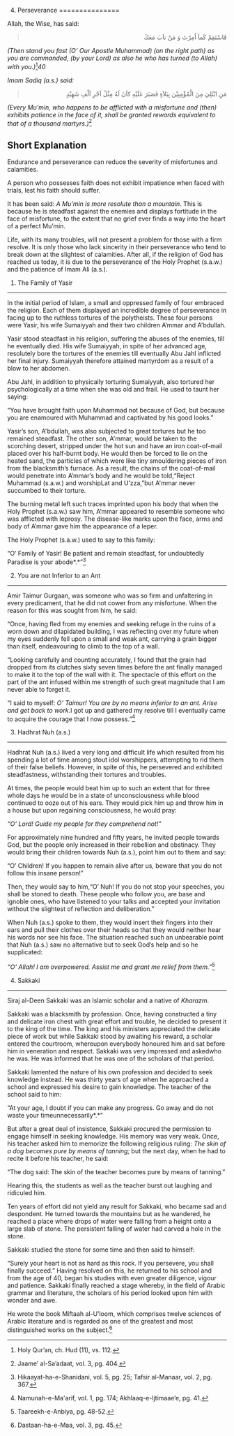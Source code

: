 4. Perseverance
===============

Allah, the Wise, has said:

<blockquote dir="rtl">
  <p>
فَاسْتَقِمْ كَماَ اُمِرْتَ وَ مَنْ تاَبَ مَعَكَ
  </p>
</blockquote>

*(Then stand you fast (O’ Our Apostle Muhammad) (on the right path) as
you are commanded, (by your Lord) as also he who has turned (to Allah)
with you.)*[^1]*40*

*Imam Sadiq (a.s.) said:*

<blockquote dir="rtl">
  <p>
مَنِ ابْتُلِيَ مِنَ الْمُؤْمِنِيْنَ بِبَلاَءٍ فَصَبَرَ عَلَيْهِ كاَنَ
لَهُ مِثْلُ اَجْرِ اَلْفِ شَهِيْدٍ
  </p>
</blockquote>

*(Every Mu’min, who happens to be afflicted with a misfortune and (then)
exhibits patience in the face of it, shall be granted rewards equivalent
to that of a thousand martyrs.)*[^2]

Short Explanation
-----------------

Endurance and perseverance can reduce the severity of misfortunes and
calamities.

A person who possesses faith does not exhibit impatience when faced with
trials, lest his faith should suffer.

It has been said: *A Mu’min is more resolute than a mountain*. This is
because he is steadfast against the enemies and displays fortitude in
the face of misfortune, to the extent that no grief ever finds a way
into the heart of a perfect Mu’min.

Life, with its many troubles, will not present a problem for those with
a firm resolve. It is only those who lack sincerity in their
perseverance who tend to break down at the slightest of calamities.
After all, if the religion of God has reached us today, it is due to the
perseverance of the Holy Prophet (s.a.w.) and the patience of Imam Ali
(a.s.).

1) The Family of Yasir
----------------------

In the initial period of Islam, a small and oppressed family of four
embraced the religion. Each of them displayed an incredible degree of
perseverance in facing up to the ruthless tortures of the polytheists.
These four persons were Yasir, his wife Sumaiyyah and their two children
A’mmar and A'bdullah.

Yasir stood steadfast in his religion, suffering the abuses of the
enemies, till he eventually died. His wife Sumaiyyah, in spite of her
advanced age, resolutely bore the tortures of the enemies till
eventually Abu Jahl inflicted her final injury. Sumaiyyah therefore
attained martyrdom as a result of a blow to her abdomen.

Abu Jahl, in addition to physically torturing Sumaiyyah, also tortured
her psychologically at a time when she was old and frail. He used to
taunt her saying:

“You have brought faith upon Muhammad not because of God, but because
you are enamoured with Muhammad and captivated by his good looks.”

Yasir’s son, A'bdullah, was also subjected to great tortures but he too
remained steadfast. The other son, A'mmar, would be taken to the
scorching desert, stripped under the hot sun and have an iron
coat-of-mail placed over his half-burnt body. He would then be forced to
lie on the heated sand, the particles of which were like tiny
smouldering pieces of iron from the blacksmith’s furnace. As a result,
the chains of the coat-of-mail would penetrate into A’mmar’s body and he
would be told,“Reject Muhammad (s.a.w.) and worshipLat and U’zza,”but
A'mmar never succumbed to their torture.

The burning metal left such traces imprinted upon his body that when the
Holy Prophet (s.a.w.) saw him, A’mmar appeared to resemble someone who
was afflicted with leprosy. The disease-like marks upon the face, arms
and body of A’mmar gave him the appearance of a leper.

The Holy Prophet (s.a.w.) used to say to this family:

“O’ Family of Yasir! Be patient and remain steadfast, for undoubtedly
Paradise is your abode*.*”[^3]

2) You are not Inferior to an Ant
---------------------------------

Amir Taimur Gurgaan, was someone who was so firm and unfaltering in
every predicament, that he did not cower from any misfortune. When the
reason for this was sought from him, he said:

“Once, having fled from my enemies and seeking refuge in the ruins of a
worn down and dilapidated building, I was reflecting over my future when
my eyes suddenly fell upon a small and weak ant, carrying a grain bigger
than itself, endeavouring to climb to the top of a wall.

“Looking carefully and counting accurately, I found that the grain had
dropped from its clutches sixty seven times before the ant finally
managed to make it to the top of the wall with it. The spectacle of this
effort on the part of the ant infused within me strength of such great
magnitude that I am never able to forget it.

“I said to myself: *O’ Taimur! You are by no means inferior to an ant.
Arise and get back to work*.I got up and gathered my resolve till I
eventually came to acquire the courage that I now possess.”[^4]

3) Hadhrat Nuh (a.s.)
---------------------

Hadhrat Nuh (a.s.) lived a very long and difficult life which resulted
from his spending a lot of time among stout idol worshippers, attempting
to rid them of their false beliefs. However, in spite of this, he
persevered and exhibited steadfastness, withstanding their tortures and
troubles.

At times, the people would beat him up to such an extent that for three
whole days he would be in a state of unconsciousness while blood
continued to ooze out of his ears. They would pick him up and throw him
in a house but upon regaining consciousness, he would pray:

*“O’ Lord! Guide my people for they comprehend not!”*

For approximately nine hundred and fifty years, he invited people
towards God, but the people only increased in their rebellion and
obstinacy. They would bring their children towards Nuh (a.s.), point him
out to them and say:

“O’ Children! If you happen to remain alive after us, beware that you do
not follow this insane person!”

Then, they would say to him,“O’ Nuh! If you do not stop your speeches,
you shall be stoned to death. These people who follow you, are base and
ignoble ones, who have listened to your talks and accepted your
invitation without the slightest of reflection and deliberation.”

When Nuh (a.s.) spoke to them, they would insert their fingers into
their ears and pull their clothes over their heads so that they would
neither hear his words nor see his face. The situation reached such an
unbearable point that Nuh (a.s.) saw no alternative but to seek God’s
help and so he supplicated:

*“O’ Allah! I am overpowered. Assist me and grant me relief from
them.”*[^5]

4) Sakkaki
----------

Siraj al-Deen Sakkaki was an Islamic scholar and a native of *Kharazm*.

Sakkaki was a blacksmith by profession. Once, having constructed a tiny
and delicate iron chest with great effort and trouble, he decided to
present it to the king of the time. The king and his ministers
appreciated the delicate piece of work but while Sakkaki stood by
awaiting his reward, a scholar entered the courtroom, whereupon
everybody honoured him and sat before him in veneration and respect.
Sakkaki was very impressed and askedwho he was. He was informed that he
was one of the scholars of that period.

Sakkaki lamented the nature of his own profession and decided to seek
knowledge instead. He was thirty years of age when he approached a
school and expressed his desire to gain knowledge. The teacher of the
school said to him:

“At your age, I doubt if you can make any progress. Go away and do not
waste your timeunnecessarily*.*”

But after a great deal of insistence, Sakkaki procured the permission to
engage himself in seeking knowledge. His memory was very weak. Once, his
teacher asked him to memorize the following religious ruling: *The skin
of a dog becomes pure by means of tanning;* but the next day, when he
had to recite it before his teacher, he said:

“The dog said: The skin of the teacher becomes pure by means of
tanning.”

Hearing this, the students as well as the teacher burst out laughing and
ridiculed him.

Ten years of effort did not yield any result for Sakkaki, who became sad
and despondent. He turned towards the mountains but as he wandered, he
reached a place where drops of water were falling from a height onto a
large slab of stone. The persistent falling of water had carved a hole
in the stone.

Sakkaki studied the stone for some time and then said to himself:

“Surely your heart is not as hard as this rock. If you persevere, you
shall finally succeed.” Having resolved on this, he returned to his
school and from the age of 40, began his studies with even greater
diligence, vigour and patience. Sakkaki finally reached a stage whereby,
in the field of Arabic grammar and literature, the scholars of his
period looked upon him with wonder and awe.

He wrote the book Miftaah al-U’loom, which comprises twelve sciences of
Arabic literature and is regarded as one of the greatest and most
distinguished works on the subject.[^6]

[^1]: Holy Qur’an, ch. Hud (11), vs. 112.

[^2]: Jaame’ al-Sa’adaat, vol. 3, pg. 404.

[^3]: Hikaayat-ha-e-Shanidani, vol. 5, pg. 25; Tafsir al-Manaar, vol. 2,
pg. 367.

[^4]: Namunah-e-Ma'arif, vol. 1, pg. 174; Akhlaaq-e-Ijtimaae’e, pg. 41.

[^5]: Taareekh-e-Anbiya, pg. 48-52.

[^6]: Dastaan-ha-e-Maa, vol. 3, pg. 45.


